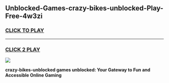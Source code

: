 
## Unblocked-Games-crazy-bikes-unblocked-Play-Free-4w3zi
<h3>
<a href="https://premium76.site?title=crazy-bikes-unblocked&ref=19M">CLICK TO PLAY</a></h3>
<hr>

<h3>
<a href="https://premium76.site?title=crazy-bikes-unblocked&ref=19M">CLICK 2 PLAY</a>
  
</h3>

<a href="https://premium76.site?title=crazy-bikes-unblocked&ref=19M"><img src="https://clearcache.store/games.png"></a>


**crazy-bikes-unblocked games unblocked: Your Gateway to Fun and Accessible Online Gaming**
